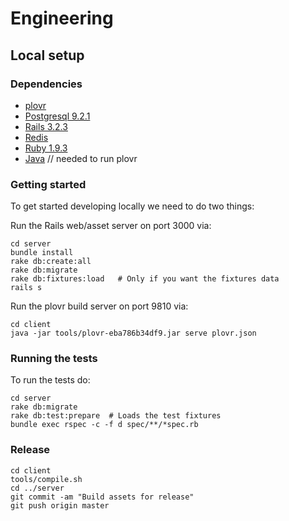 # Engineering

## Local setup

### Dependencies

+ [plovr](http://plovr.com/)
+ [Postgresql 9.2.1](http://www.postgresql.org/)
+ [Rails 3.2.3](https://rvm.io/)
+ [Redis](http://redis.io/)
+ [Ruby 1.9.3](https://rvm.io/)
+ [Java](http://www.java.com/en/download/index.jsp)   // needed to run plovr

### Getting started

To get started developing locally we need to do two things:

Run the Rails web/asset server on port 3000 via:

    cd server
    bundle install
    rake db:create:all
    rake db:migrate
    rake db:fixtures:load   # Only if you want the fixtures data
    rails s

Run the plovr build server on port 9810 via:

    cd client
    java -jar tools/plovr-eba786b34df9.jar serve plovr.json

### Running the tests

To run the tests do:

    cd server
    rake db:migrate
    rake db:test:prepare  # Loads the test fixtures
    bundle exec rspec -c -f d spec/**/*spec.rb

### Release

    cd client
    tools/compile.sh
    cd ../server
    git commit -am "Build assets for release"
    git push origin master
